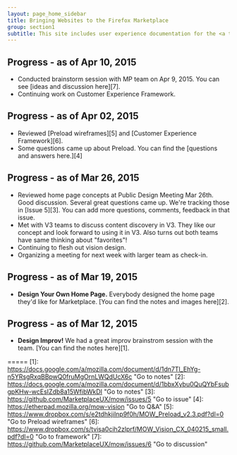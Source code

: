 ```yaml
---
layout: page_home_sidebar
title: Bringing Websites to the Firefox Marketplace
group: section1
subtitle: This site includes user experience documentation for the <a target="_blank" href="https://wiki.mozilla.org/Marketplace/Mobile_Optimized_Websites" title="Go to this project's wiki page">Mobile-optimized Websites project</a>.
---
```


## Progress - as of Apr 10, 2015 
* Conducted brainstorm session with MP team on Apr 9, 2015. You can see [ideas and discussion here][7].
* Continuing work on Customer Experience Framework.



## Progress - as of Apr 02, 2015 
* Reviewed [Preload wireframes][5] and [Customer Experience Framework][6].
* Some questions came up about Preload. You can find the [questions and answers here.][4]



## Progress - as of Mar 26, 2015 
* Reviewed home page concepts at Public Design Meeting Mar 26th. Good discussion. Several great questions came up. We're tracking those in [Issue 5][3]. You can add more questions, comments, feedback in that issue.
* Met with V3 teams to discuss content discovery in V3. They like our concept and look forward to using it in V3. Also turns out both teams have same thinking about "favorites"!
* Continuing to flesh out vision design. 
* Organizing a meeting for next week with larger team as check-in.



## Progress - as of Mar 19, 2015 
* **Design Your Own Home Page.** Everybody designed the home page they'd like for Marketplace. [You can find the notes and images here][2].



## Progress - as of Mar 12, 2015
* **Design Improv!** We had a great improv brainstrom session with the team. [You can find the notes here][1].



=====
[1]: https://docs.google.com/a/mozilla.com/document/d/1dn7Tl_EhYg-n5YRsgRxqBBpwQ0fruMgOrnLWQdUcX6c "Go to notes"
[2]: https://docs.google.com/a/mozilla.com/document/d/1bbxXybu0QuQYbFsubgpKHw-wcEsIZdb8a15WfibWkDI "Go to notes"
[3]: https://github.com/MarketplaceUX/mow/issues/5 "Go to issue"
[4]: https://etherpad.mozilla.org/mow-vision "Go to Q&A"
[5]: https://www.dropbox.com/s/e2tdhkjilnp9f0h/MOW_Preload_v2.3.pdf?dl=0 "Go to Preload wireframes"
[6]: https://www.dropbox.com/s/tvisa0cih2zlprf/MOW_Vision_CX_040215_small.pdf?dl=0 "Go to framework"
[7]: https://github.com/MarketplaceUX/mow/issues/6 "Go to discussion"



